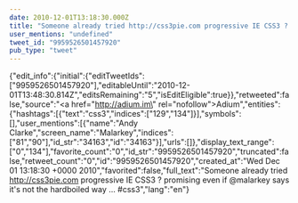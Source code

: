 ```yaml
---
date: 2010-12-01T13:18:30.000Z
title: "Someone already tried http://css3pie.com progressive IE CSS3 ? promising even if <a href='http://twitter.com/malarkey'>@malarkey</a> says it's not the hardboiled way ...  #css3″"
user_mentions: "undefined"
tweet_id: "9959526501457920"
pub_type: "tweet"
---
```

{"edit_info":{"initial":{"editTweetIds":["9959526501457920"],"editableUntil":"2010-12-01T13:48:30.814Z","editsRemaining":"5","isEditEligible":true}},"retweeted":false,"source":"<a href=\"http://adium.im\" rel=\"nofollow\">Adium</a>","entities":{"hashtags":[{"text":"css3","indices":["129","134"]}],"symbols":[],"user_mentions":[{"name":"Andy Clarke","screen_name":"Malarkey","indices":["81","90"],"id_str":"34163","id":"34163"}],"urls":[]},"display_text_range":["0","134"],"favorite_count":"0","id_str":"9959526501457920","truncated":false,"retweet_count":"0","id":"9959526501457920","created_at":"Wed Dec 01 13:18:30 +0000 2010","favorited":false,"full_text":"Someone already tried http://css3pie.com progressive IE CSS3 ? promising even if @malarkey says it's not the hardboiled way ...  #css3","lang":"en"}
